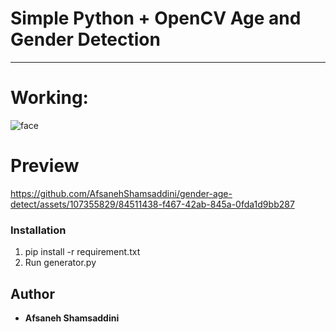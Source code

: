# Simple Python + OpenCV Age and Gender Detection

---

# Working:
![face](https://github.com/AfsanehShamsaddini/gender-age-detect/assets/107355829/0b803fac-94b0-4621-a47b-b58aa8cb572f)

# Preview


https://github.com/AfsanehShamsaddini/gender-age-detect/assets/107355829/84511438-f467-42ab-845a-0fda1d9bb287


### Installation
1. pip install -r requirement.txt
2. Run generator.py

## Author
* **Afsaneh Shamsaddini**
